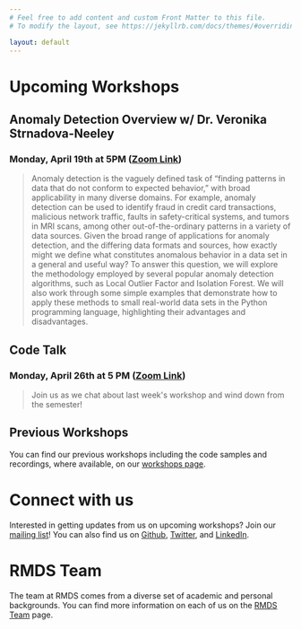 ```yaml
---
# Feel free to add content and custom Front Matter to this file.
# To modify the layout, see https://jekyllrb.com/docs/themes/#overriding-theme-defaults

layout: default
---
```


# Upcoming Workshops

## Anomaly Detection Overview w/ Dr. Veronika Strnadova-Neeley

### Monday, April 19th at 5PM ([Zoom Link](https://us02web.zoom.us/meeting/register/tZwrdemtqDsvG9WMAxjs-izv6TE-MR4vZLla))

> Anomaly detection is the vaguely defined task of “finding patterns in data that do not conform to expected behavior,” with broad applicability in many diverse domains. For example, anomaly detection can be used to identify fraud in credit card transactions, malicious network traffic, faults in safety-critical systems, and tumors in MRI scans, among other out-of-the-ordinary patterns in a variety of data sources. Given the broad range of applications for anomaly detection, and the differing data formats and sources, how exactly might we define what constitutes anomalous behavior in a data set in a general and useful way? To answer this question, we will explore the methodology employed by several popular anomaly detection algorithms, such as Local Outlier Factor and Isolation Forest. We will also work through some simple examples that demonstrate how to apply these methods to small real-world data sets in the Python programming language, highlighting their advantages and disadvantages.

## Code Talk

### Monday, April 26th at 5 PM ([Zoom Link](https://us02web.zoom.us/meeting/register/tZctfu2pqzwuGN3fQWEFfeZEeXjtUl0ubPfm))

> Join us as we chat about last week's workshop and wind down from the semester!

## Previous Workshops

You can find our previous workshops including the code samples and recordings, where available, on our [workshops page](./workshops.html).

# Connect with us

Interested in getting updates from us on upcoming workshops? Join our [mailing list](https://tech.us19.list-manage.com/subscribe?u=29a4e588ed2a6dce8a79fe97a&id=0fe8932d9b)! You can also find us on [Github](https://github.com/rockyMountainDataScience), [Twitter](https://twitter.com/RockyMntnData), and [LinkedIn](https://www.linkedin.com/company/rocky-mountain-data-science/about/).

# RMDS Team

The team at RMDS comes from a diverse set of academic and personal backgrounds. You can find more information on each of us on the [RMDS Team](./rmds-team.html) page.